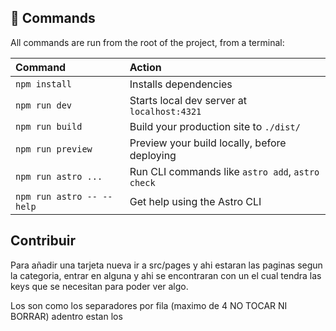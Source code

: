 ## 🧞 Commands

All commands are run from the root of the project, from a terminal:

| Command                   | Action                                           |
| :------------------------ | :----------------------------------------------- |
| `npm install`             | Installs dependencies                            |
| `npm run dev`             | Starts local dev server at `localhost:4321`      |
| `npm run build`           | Build your production site to `./dist/`          |
| `npm run preview`         | Preview your build locally, before deploying     |
| `npm run astro ...`       | Run CLI commands like `astro add`, `astro check` |
| `npm run astro -- --help` | Get help using the Astro CLI                     |

## Contribuir

Para añadir una tarjeta nueva ir a src/pages y ahi estaran las paginas segun la categoria, entrar en alguna y ahi se encontraran con un <GridItem > el cual tendra las keys que se necesitan para poder ver algo.

Los <GridContainer > son como los separadores por fila (maximo de 4 NO TOCAR NI BORRAR) adentro estan los <GridItem > 
